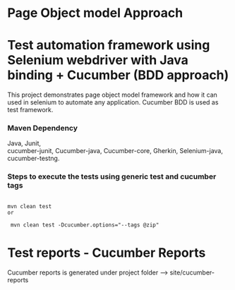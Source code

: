 # Page Object model Approach


# Test automation framework using Selenium webdriver with Java binding + Cucumber (BDD approach)
This project demonstrates page object model framework and how it can used in selenium to automate any application.
Cucumber BDD is used as test framework.

### Maven Dependency
Java,
Junit,	
cucumber-junit,
Cucumber-java,
Cucumber-core,
Gherkin,
Selenium-java,
cucumber-testng.

### Steps to execute the tests using generic test and cucumber tags
```

mvn clean test
or

 mvn clean test -Dcucumber.options="--tags @zip"

```
# Test reports - Cucumber Reports
Cucumber reports is generated under project folder --> site/cucumber-reports
